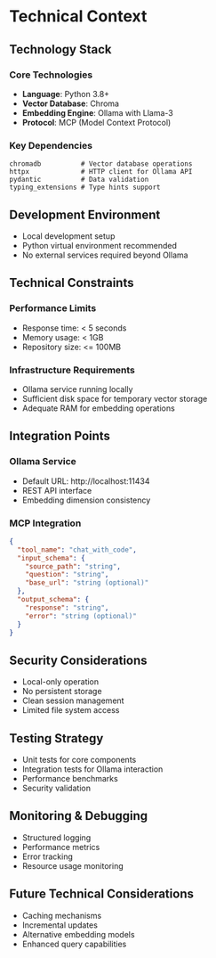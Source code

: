 # Technical Context

## Technology Stack

### Core Technologies
- **Language**: Python 3.8+
- **Vector Database**: Chroma
- **Embedding Engine**: Ollama with Llama-3
- **Protocol**: MCP (Model Context Protocol)

### Key Dependencies
```plaintext
chromadb          # Vector database operations
httpx             # HTTP client for Ollama API
pydantic          # Data validation
typing_extensions # Type hints support
```

## Development Environment
- Local development setup
- Python virtual environment recommended
- No external services required beyond Ollama

## Technical Constraints

### Performance Limits
- Response time: < 5 seconds
- Memory usage: < 1GB
- Repository size: <= 100MB

### Infrastructure Requirements
- Ollama service running locally
- Sufficient disk space for temporary vector storage
- Adequate RAM for embedding operations

## Integration Points

### Ollama Service
- Default URL: http://localhost:11434
- REST API interface
- Embedding dimension consistency

### MCP Integration
```json
{
  "tool_name": "chat_with_code",
  "input_schema": {
    "source_path": "string",
    "question": "string",
    "base_url": "string (optional)"
  },
  "output_schema": {
    "response": "string",
    "error": "string (optional)"
  }
}
```

## Security Considerations
- Local-only operation
- No persistent storage
- Clean session management
- Limited file system access

## Testing Strategy
- Unit tests for core components
- Integration tests for Ollama interaction
- Performance benchmarks
- Security validation

## Monitoring & Debugging
- Structured logging
- Performance metrics
- Error tracking
- Resource usage monitoring

## Future Technical Considerations
- Caching mechanisms
- Incremental updates
- Alternative embedding models
- Enhanced query capabilities
